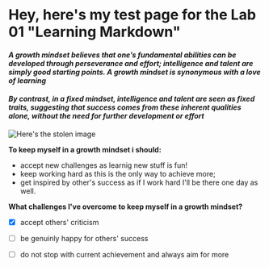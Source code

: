# Hey, here's my test page for the Lab 01 "Learning Markdown"

#### *A growth mindset believes that one’s fundamental abilities can be developed through perseverance and effort; intelligence and talent are simply good starting points. A growth mindset is synonymous with a love of learning*

#### *By contrast, in a fixed mindset, intelligence and talent are seen as fixed traits, suggesting that success comes from these inherent qualities alone, without the need for further development or effort*

![Here's the stolen image](https://3kllhk1ibq34qk6sp3bhtox1-wpengine.netdna-ssl.com/wp-content/uploads/NewGrowthMindset2.png)


**To keep myself in a growth mindset i should:**
- accept new challenges as learnig new stuff is fun!
- keep working hard as this is the only way to achieve more;
- get inspired by other's success as if I work hard I'll be there one day as well.

**What challenges I've overcome to keep myself in a growth mindset?**

- [x] accept others' criticism
- [ ] be genuinly happy for others' success
- [ ] do not stop with current achievement and always aim for more


